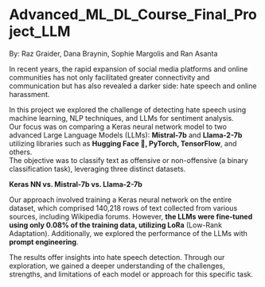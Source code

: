 # Advanced_ML_DL_Course_Final_Project_LLM
By: Raz Graider, Dana Braynin, Sophie Margolis and Ran Asanta

In recent years, the rapid expansion of social media platforms and online communities has not only facilitated greater connectivity and communication but has also revealed a darker side: hate speech and online harassment.

In this project we explored the challenge of detecting hate speech using machine learning, NLP techniques, and LLMs for sentiment analysis.<br>
Our focus was on comparing a Keras neural network model to two advanced Large Language Models (LLMs): **Mistral-7b** and **Llama-2-7b** utilizing libraries such as **Hugging Face 🤗, PyTorch, TensorFlow**, and others.<br> The objective was to classify text as offensive or non-offensive (a binary classification task), leveraging three distinct datasets.

**Keras NN vs. Mistral-7b vs. Llama-2-7b**

Our approach involved training a Keras neural network on the entire dataset, which comprised 140,218 rows of text collected from various sources, including Wikipedia forums. However, **the LLMs were fine-tuned using only 0.08% of the training data, utilizing LoRa** (Low-Rank Adaptation). Additionally, we explored the performance of the LLMs with **prompt engineering**.

The results offer insights into hate speech detection. Through our exploration, we gained a deeper understanding of the challenges, strengths, and limitations of each model or approach for this specific task. 
